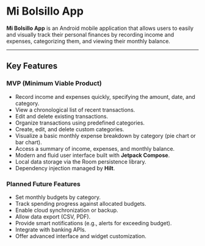 # Mi Bolsillo App

**Mi Bolsillo App** is an Android mobile application that allows users to easily and visually track their personal finances by recording income and expenses, categorizing them, and viewing their monthly balance.

---

## Key Features

### MVP (Minimum Viable Product)
- Record income and expenses quickly, specifying the amount, date, and category.
- View a chronological list of recent transactions.
- Edit and delete existing transactions.
- Organize transactions using predefined categories.
- Create, edit, and delete custom categories.
- Visualize a basic monthly expense breakdown by category (pie chart or bar chart).
- Access a summary of income, expenses, and monthly balance.
- Modern and fluid user interface built with **Jetpack Compose**.
- Local data storage via the Room persistence library.
- Dependency injection managed by **Hilt**.

### Planned Future Features
- Set monthly budgets by category.
- Track spending progress against allocated budgets.
- Enable cloud synchronization or backup.
- Allow data export (CSV, PDF).
- Provide smart notifications (e.g., alerts for exceeding budget).
- Integrate with banking APIs.
- Offer advanced interface and widget customization.